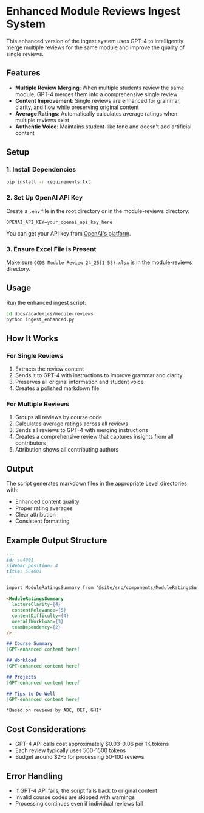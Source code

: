 # Enhanced Module Reviews Ingest System

This enhanced version of the ingest system uses GPT-4 to intelligently merge multiple reviews for the same module and improve the quality of single reviews.

## Features

- **Multiple Review Merging**: When multiple students review the same module, GPT-4 merges them into a comprehensive single review
- **Content Improvement**: Single reviews are enhanced for grammar, clarity, and flow while preserving original content
- **Average Ratings**: Automatically calculates average ratings when multiple reviews exist
- **Authentic Voice**: Maintains student-like tone and doesn't add artificial content

## Setup

### 1. Install Dependencies

```bash
pip install -r requirements.txt
```

### 2. Set Up OpenAI API Key

Create a `.env` file in the root directory or in the module-reviews directory:

```
OPENAI_API_KEY=your_openai_api_key_here
```

You can get your API key from [OpenAI's platform](https://platform.openai.com/api-keys).

### 3. Ensure Excel File is Present

Make sure `CCDS Module Review 24_25(1-53).xlsx` is in the module-reviews directory.

## Usage

Run the enhanced ingest script:

```bash
cd docs/academics/module-reviews
python ingest_enhanced.py
```

## How It Works

### For Single Reviews
1. Extracts the review content
2. Sends it to GPT-4 with instructions to improve grammar and clarity
3. Preserves all original information and student voice
4. Creates a polished markdown file

### For Multiple Reviews
1. Groups all reviews by course code
2. Calculates average ratings across all reviews
3. Sends all reviews to GPT-4 with merging instructions
4. Creates a comprehensive review that captures insights from all contributors
5. Attribution shows all contributing authors

## Output

The script generates markdown files in the appropriate Level directories with:
- Enhanced content quality
- Proper rating averages
- Clear attribution
- Consistent formatting

## Example Output Structure

```markdown
---
id: sc4001
sidebar_position: 4
title: SC4001
---

import ModuleRatingsSummary from '@site/src/components/ModuleRatingsSummary';

<ModuleRatingsSummary 
  lectureClarity={4}
  contentRelevance={5}
  contentDifficulty={4}
  overallWorkload={3}
  teamDependency={2}
/>

## Course Summary
[GPT-enhanced content here]

## Workload
[GPT-enhanced content here]

## Projects
[GPT-enhanced content here]

## Tips to Do Well
[GPT-enhanced content here]

*Based on reviews by ABC, DEF, GHI*
```

## Cost Considerations

- GPT-4 API calls cost approximately $0.03-0.06 per 1K tokens
- Each review typically uses 500-1500 tokens
- Budget around $2-5 for processing 50-100 reviews

## Error Handling

- If GPT-4 API fails, the script falls back to original content
- Invalid course codes are skipped with warnings
- Processing continues even if individual reviews fail 